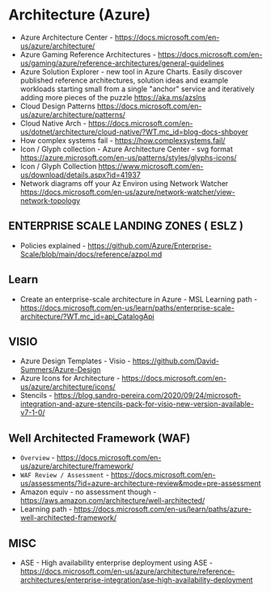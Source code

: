 # Architecture (Azure)

* Azure Architecture Center - <https://docs.microsoft.com/en-us/azure/architecture/>
* Azure Gaming Reference Architectures - https://docs.microsoft.com/en-us/gaming/azure/reference-architectures/general-guidelines
* Azure Solution Explorer - new tool in Azure Charts. Easily discover published reference architectures, solution ideas and example workloads starting small from a single "anchor" service and iteratively adding more pieces of the puzzle https://aka.ms/azslns
* Cloud Design Patterns <https://docs.microsoft.com/en-us/azure/architecture/patterns/>
* Cloud Native Arch - https://docs.microsoft.com/en-us/dotnet/architecture/cloud-native/?WT.mc_id=blog-docs-shboyer
* How complex systems fail - https://how.complexsystems.fail/
* Icon / Glyph collection - Azure Architecture Center - svg format <https://azure.microsoft.com/en-us/patterns/styles/glyphs-icons/>
* Icon / Glyph Collection <https://www.microsoft.com/en-us/download/details.aspx?id=41937>
* Network diagrams off your Az Environ using Network Watcher <https://docs.microsoft.com/en-us/azure/network-watcher/view-network-topology>

## ENTERPRISE SCALE LANDING ZONES ( ESLZ )

* Policies explained - https://github.com/Azure/Enterprise-Scale/blob/main/docs/reference/azpol.md

## Learn

* Create an enterprise-scale architecture in Azure - MSL Learning path - https://docs.microsoft.com/en-us/learn/paths/enterprise-scale-architecture/?WT.mc_id=api_CatalogApi

## VISIO

* Azure Design Templates - Visio - https://github.com/David-Summers/Azure-Design
* Azure Icons for Architecture - https://docs.microsoft.com/en-us/azure/architecture/icons/
* Stencils - https://blog.sandro-pereira.com/2020/09/24/microsoft-integration-and-azure-stencils-pack-for-visio-new-version-available-v7-1-0/

## Well Architected Framework (WAF)

* ```Overview``` - https://docs.microsoft.com/en-us/azure/architecture/framework/
* ```WAF Review / Assessment``` - https://docs.microsoft.com/en-us/assessments/?id=azure-architecture-review&mode=pre-assessment 
* Amazon equiv - no assessment though - https://aws.amazon.com/architecture/well-architected/
* Learning path - https://docs.microsoft.com/en-us/learn/paths/azure-well-architected-framework/ 

## MISC

* ASE - High availability enterprise deployment using ASE - https://docs.microsoft.com/en-us/azure/architecture/reference-architectures/enterprise-integration/ase-high-availability-deployment